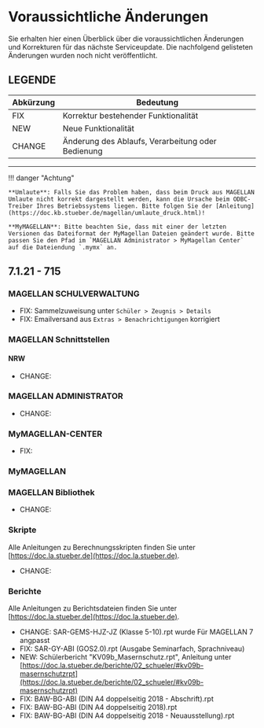 # Voraussichtliche Änderungen

Sie erhalten hier einen Überblick über die voraussichtlichen Änderungen und Korrekturen für das nächste Serviceupdate. Die nachfolgend gelisteten Änderungen wurden noch nicht veröffentlicht.

## LEGENDE

Abkürzung | Bedeutung
--------- | ---------
FIX       | Korrektur bestehender Funktionalität
NEW       | Neue Funktionalität
CHANGE    | Änderung des Ablaufs, Verarbeitung oder Bedienung

---

!!! danger "Achtung"

    **Umlaute**: Falls Sie das Problem haben, dass beim Druck aus MAGELLAN Umlaute nicht korrekt dargestellt werden, kann die Ursache beim ODBC-Treiber Ihres Betriebssystems liegen. Bitte folgen Sie der [Anleitung](https://doc.kb.stueber.de/magellan/umlaute_druck.html)!

    **MyMAGELLAN**: Bitte beachten Sie, dass mit einer der letzten Versionen das Dateiformat der MyMagellan Dateien geändert wurde. Bitte passen Sie den Pfad im `MAGELLAN Administrator > MyMagellan Center` auf die Dateiendung `.mymx` an.

## 7.1.21 - 715

### MAGELLAN SCHULVERWALTUNG

* FIX: Sammelzuweisung unter `Schüler > Zeugnis > Details`
* FIX: Emailversand aus `Extras > Benachrichtigungen` korrigiert

### MAGELLAN Schnittstellen

#### NRW

* CHANGE: 

### MAGELLAN ADMINISTRATOR

* CHANGE: 

### MyMAGELLAN-CENTER

* FIX:

### MyMAGELLAN

### MAGELLAN Bibliothek

* CHANGE: 

### Skripte

Alle Anleitungen zu Berechnungsskripten finden Sie unter [https://doc.la.stueber.de](https://doc.la.stueber.de).

* CHANGE:

### Berichte

Alle Anleitungen zu Berichtsdateien finden Sie unter [https://doc.la.stueber.de](https://doc.la.stueber.de).

* CHANGE: SAR-GEMS-HJZ-JZ (Klasse 5-10).rpt wurde Für MAGELLAN 7 angpasst
* FIX: SAR-GY-ABI (GOS2.0).rpt (Ausgabe Seminarfach, Sprachniveau)
* NEW: Schülerbericht "KV09b_Masernschutz.rpt", Anleitung unter [https://doc.la.stueber.de/berichte/02_schueler/#kv09b-masernschutzrpt](https://doc.la.stueber.de/berichte/02_schueler/#kv09b-masernschutzrpt)
* FIX: BAW-BG-ABI (DIN A4 doppelseitig 2018 - Abschrift).rpt
* FIX: BAW-BG-ABI (DIN A4 doppelseitig 2018).rpt
* FIX: BAW-BG-ABI (DIN A4 doppelseitig 2018 - Neuausstellung).rpt